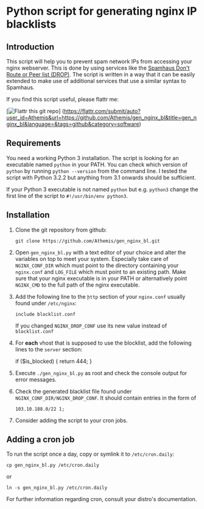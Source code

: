 # Python script for generating nginx IP blacklists

## Introduction
   
   This script will help you to prevent spam network IPs from
   accessing your nginx webserver. This is done by using services like the [Spamhaus Don't Route or Peer list (DROP)](www.spamhaus.org/drop/).
   The script is written in a way that it can be easily extended to make use of additional services that use a similar syntax to Spamhaus.

   If you find this script useful, please flattr me:

   [![Flattr this git repo](http://api.flattr.com/button/flattr-badge-large.png)]
   (https://flattr.com/submit/auto?user_id=Athemis&url=https://github.com/Athemis/gen_nginx_bl&title=gen_nginx_bl&language=&tags=github&category=software)   

## Requirements

   You need a working Python 3 installation. The script is looking for an executable named `python` in your PATH. You can check
   which version of `python` by running `python --version` from the command line. I tested the script with Python 3.2.2 but anything from
   3.1 onwards should be sufficient.
   
   If your Python 3 executable is not named `python` but e.g. `python3` change the first line of the script to `#!/usr/bin/env python3`.
   

## Installation

   1. Clone the git repository from github:
   
      `git clone https://github.com/Athemis/gen_nginx_bl.git`
      
   2. Open `gen_nginx_bl.py` with a text editor of your choice and alter the variables on top to meet your system.
      Especially take care of `NGINX_CONF_DIR` which must point to the directory containing your `nginx.conf` and `LOG_FILE` which must point to an existing path. Make sure that your nginx executable is in your PATH or alternatively point `NGINX_CMD` to the full path of the nginx executable.
      
   3. Add the following line to the `ḩttp` section of your `nginx.conf` usually found under `/etc/nginx`:
   
      `include blocklist.conf`
      
      If you changed `NGINX_DROP_CONF` use its new value instead of `blocklist.conf`
      
   4. For **each** vhost that is supposed to use the blocklist, add the following lines to the `server` section:
   
      if ($is_blocked) {
          return 444; 
      }
      
   5. Execute `./gen_nginx_bl.py` as root and check the console output for error messages.
   
   6. Check the generated blacklist file found under `NGINX_CONF_DIR/NGINX_DROP_CONF`. It should contain entries in the form of
   
      `103.10.188.0/22 1;`
      
   7. Consider adding the script to your cron jobs.
   

## Adding a cron job
  
   To run the script once a day, copy or symlink it to `/etc/cron.daily`:
   
   `cp gen_nginx_bl.py /etc/cron.daily`
      
   or
      
   `ln -s gen_nginx_bl.py /etc/cron.daily`
   
   For further information regarding cron, consult your distro's documentation.
